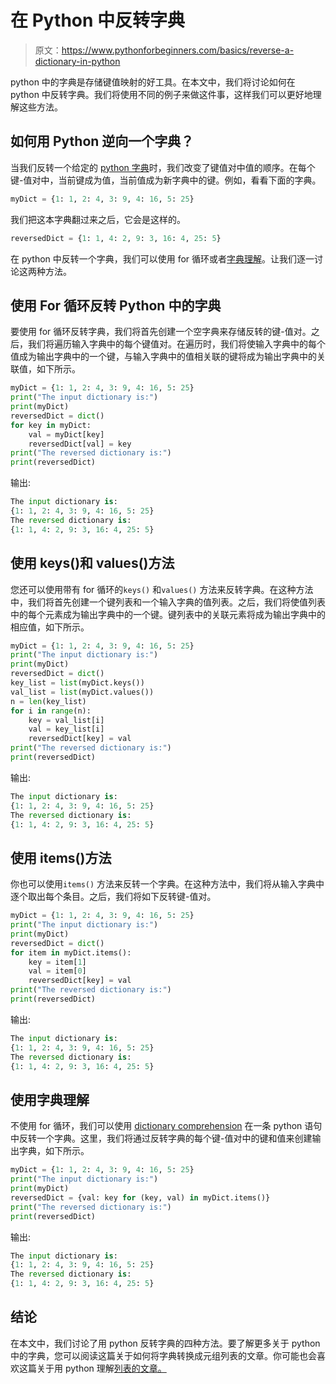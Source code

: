 # 在 Python 中反转字典

> 原文：<https://www.pythonforbeginners.com/basics/reverse-a-dictionary-in-python>

python 中的字典是存储键值映射的好工具。在本文中，我们将讨论如何在 python 中反转字典。我们将使用不同的例子来做这件事，这样我们可以更好地理解这些方法。

## 如何用 Python 逆向一个字典？

当我们反转一个给定的 [python 字典](https://www.pythonforbeginners.com/dictionary/how-to-use-dictionaries-in-python/)时，我们改变了键值对中值的顺序。在每个键-值对中，当前键成为值，当前值成为新字典中的键。例如，看看下面的字典。

```py
myDict = {1: 1, 2: 4, 3: 9, 4: 16, 5: 25} 
```

我们把这本字典翻过来之后，它会是这样的。

```py
reversedDict = {1: 1, 4: 2, 9: 3, 16: 4, 25: 5} 
```

在 python 中反转一个字典，我们可以使用 for 循环或者[字典理解](https://www.pythonforbeginners.com/dictionary/dictionary-comprehension-in-python)。让我们逐一讨论这两种方法。

## 使用 For 循环反转 Python 中的字典

要使用 for 循环反转字典，我们将首先创建一个空字典来存储反转的键-值对。之后，我们将遍历输入字典中的每个键值对。在遍历时，我们将使输入字典中的每个值成为输出字典中的一个键，与输入字典中的值相关联的键将成为输出字典中的关联值，如下所示。

```py
myDict = {1: 1, 2: 4, 3: 9, 4: 16, 5: 25}
print("The input dictionary is:")
print(myDict)
reversedDict = dict()
for key in myDict:
    val = myDict[key]
    reversedDict[val] = key
print("The reversed dictionary is:")
print(reversedDict)
```

输出:

```py
The input dictionary is:
{1: 1, 2: 4, 3: 9, 4: 16, 5: 25}
The reversed dictionary is:
{1: 1, 4: 2, 9: 3, 16: 4, 25: 5}
```

## 使用 keys()和 values()方法

您还可以使用带有 for 循环的`keys()` 和`values()` 方法来反转字典。在这种方法中，我们将首先创建一个键列表和一个输入字典的值列表。之后，我们将使值列表中的每个元素成为输出字典中的一个键。键列表中的关联元素将成为输出字典中的相应值，如下所示。

```py
myDict = {1: 1, 2: 4, 3: 9, 4: 16, 5: 25}
print("The input dictionary is:")
print(myDict)
reversedDict = dict()
key_list = list(myDict.keys())
val_list = list(myDict.values())
n = len(key_list)
for i in range(n):
    key = val_list[i]
    val = key_list[i]
    reversedDict[key] = val
print("The reversed dictionary is:")
print(reversedDict)
```

输出:

```py
The input dictionary is:
{1: 1, 2: 4, 3: 9, 4: 16, 5: 25}
The reversed dictionary is:
{1: 1, 4: 2, 9: 3, 16: 4, 25: 5}
```

## 使用 items()方法

你也可以使用`items()` 方法来反转一个字典。在这种方法中，我们将从输入字典中逐个取出每个条目。之后，我们将如下反转键-值对。

```py
myDict = {1: 1, 2: 4, 3: 9, 4: 16, 5: 25}
print("The input dictionary is:")
print(myDict)
reversedDict = dict()
for item in myDict.items():
    key = item[1]
    val = item[0]
    reversedDict[key] = val
print("The reversed dictionary is:")
print(reversedDict)
```

输出:

```py
The input dictionary is:
{1: 1, 2: 4, 3: 9, 4: 16, 5: 25}
The reversed dictionary is:
{1: 1, 4: 2, 9: 3, 16: 4, 25: 5}
```

## 使用字典理解

不使用 for 循环，我们可以使用 [dictionary comprehension](https://www.pythonforbeginners.com/dictionary/dictionary-comprehension-in-python) 在一条 python 语句中反转一个字典。这里，我们将通过反转字典的每个键-值对中的键和值来创建输出字典，如下所示。

```py
myDict = {1: 1, 2: 4, 3: 9, 4: 16, 5: 25}
print("The input dictionary is:")
print(myDict)
reversedDict = {val: key for (key, val) in myDict.items()}
print("The reversed dictionary is:")
print(reversedDict)
```

输出:

```py
The input dictionary is:
{1: 1, 2: 4, 3: 9, 4: 16, 5: 25}
The reversed dictionary is:
{1: 1, 4: 2, 9: 3, 16: 4, 25: 5}
```

## 结论

在本文中，我们讨论了用 python 反转字典的四种方法。要了解更多关于 python 中的字典，您可以阅读这篇关于如何将字典转换成元组列表的文章。你可能也会喜欢这篇关于用 python 理解[列表的文章。](https://www.pythonforbeginners.com/basics/list-comprehensions-in-python)